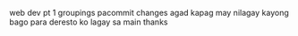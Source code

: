 web dev pt 1 groupings
pacommit changes agad kapag may nilagay kayong bago para deresto ko lagay sa main thanks 
